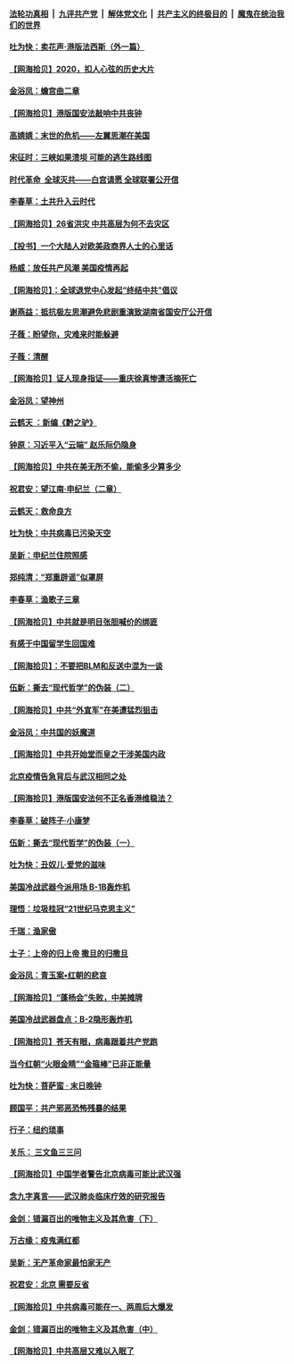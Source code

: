 ####  [法轮功真相](../../../../basic/blob/master/README.md?t=07032002) &nbsp;|&nbsp; [九评共产党](../../../../9ping.md/blob/master/README.md?t=07032002) &nbsp;|&nbsp; [解体党文化](../../../../jtdwh.md/blob/master/README.md?t=07032002)  &nbsp;|&nbsp; [共产主义的终极目的](../../../../gczydzjmd.md/blob/master/README.md?t=07032002) &nbsp;|&nbsp; [魔鬼在统治我们的世界](../../../../mgztzwmdsj.md/blob/master/README.md?t=07032002) 

#### [吐为快：卖花声‧港版法西斯（外一篇）](../pages/nsc993/n12229898.md?t=07032002) 

#### [【网海拾贝】2020，扣人心弦的历史大片](../pages/nsc993/n12229171.md?t=07032002) 

#### [金浴凤：蟾宫曲二章](../pages/nsc993/n12228984.md?t=07032002) 

#### [【网海拾贝】港版国安法敲响中共丧钟](../pages/nsc993/n12226956.md?t=07032002) 

#### [高婧婧：末世的危机——左翼思潮在美国](../pages/nsc993/n12226818.md?t=07032002) 

#### [宋征时：三峡如果溃坝 可能的逃生路线图](../pages/nsc993/n12226226.md?t=07032002) 

#### [时代革命  全球灭共——白宫请愿 全球联署公开信](../pages/nsc993/n12226179.md?t=07032002) 

#### [李春草：土共升入云时代](../pages/nsc993/n12223920.md?t=07032002) 

#### [【网海拾贝】26省洪灾 中共高层为何不去灾区](../pages/nsc993/n12223360.md?t=07032002) 

#### [【投书】一个大陆人对欧美政商界人士的心里话](../pages/nsc993/n12221489.md?t=07032002) 

#### [杨威：放任共产风潮 美国疫情再起](../pages/nsc993/n12220695.md?t=07032002) 

#### [【网海拾贝】：全球退党中心发起“终结中共”倡议](../pages/nsc993/n12220970.md?t=07032002) 

#### [谢燕益：抵抗极左思潮避免悲剧重演致湖南省国安厅公开信](../pages/nsc993/n12218887.md?t=07032002) 

#### [子薇：盼望你，灾难来时能躲避](../pages/nsc993/n12218425.md?t=07032002) 

#### [子薇：清醒](../pages/nsc993/n12218396.md?t=07032002) 

#### [【网海拾贝】证人现身指证——重庆徐真惨遭活摘死亡](../pages/nsc993/n12218278.md?t=07032002) 

#### [金浴凤：望神州](../pages/nsc993/n12218049.md?t=07032002) 

#### [云鹤天 ：新编《黔之驴》](../pages/nsc993/n12218038.md?t=07032002) 

#### [钟原：习近平入“云端” 赵乐际仍隐身](../pages/nsc993/n12217720.md?t=07032002) 

#### [【网海拾贝】中共在美无所不偷，能偷多少算多少](../pages/nsc993/n12216875.md?t=07032002) 

#### [祝君安：望江南·申纪兰（二章）](../pages/nsc993/n12216556.md?t=07032002) 

#### [云鹤天：救命良方](../pages/nsc993/n12216543.md?t=07032002) 

#### [吐为快：中共病毒已污染天空](../pages/nsc993/n12215786.md?t=07032002) 

#### [吴新：申纪兰住院照感](../pages/nsc993/n12215730.md?t=07032002) 

#### [郑纯清：“郑重辟谣”似罩屏](../pages/nsc993/n12215700.md?t=07032002) 

#### [李春草：渔歌子三章](../pages/nsc993/n12215653.md?t=07032002) 

#### [【网海拾贝】中共就是明目张胆喊价的绑匪](../pages/nsc993/n12215381.md?t=07032002) 

#### [有感于中国留学生回国难](../pages/nsc993/n12212960.md?t=07032002) 

#### [【网海拾贝】：不要把BLM和反送中混为一谈](../pages/nsc993/n12213076.md?t=07032002) 

#### [伍新：撕去“现代哲学”的伪装（二）](../pages/nsc993/n12211310.md?t=07032002) 

#### [【网海拾贝】中共“外宣军”在美遭猛烈狙击](../pages/nsc993/n12211190.md?t=07032002) 

#### [金浴凤：中共国的妖魔道](../pages/nsc993/n12208163.md?t=07032002) 

#### [【网海拾贝】中共开始堂而皇之干涉美国内政](../pages/nsc993/n12205646.md?t=07032002) 

#### [北京疫情告急背后与武汉相同之处](../pages/nsc993/n12201610.md?t=07032002) 

#### [【网海拾贝】港版国安法何不正名香港维稳法？](../pages/nsc993/n12203675.md?t=07032002) 

#### [李春草：破阵子·小康梦](../pages/nsc993/n12202996.md?t=07032002) 

#### [伍新：撕去“现代哲学”的伪装（一）](../pages/nsc993/n12202666.md?t=07032002) 

#### [吐为快：丑奴儿·爱党的滋味](../pages/nsc993/n12202630.md?t=07032002) 

#### [美国冷战武器今派用场 B-1B轰炸机](../pages/nsc993/n12202368.md?t=07032002) 

#### [理悟：垃圾桂冠“21世纪马克思主义”](../pages/nsc993/n12201220.md?t=07032002) 

#### [千瑞：渔家傲](../pages/nsc993/n12201174.md?t=07032002) 

#### [士子：上帝的归上帝 撒旦的归撒旦](../pages/nsc993/n12199902.md?t=07032002) 

#### [金浴凤：青玉案•红朝的悲哀](../pages/nsc993/n12199650.md?t=07032002) 

#### [【网海拾贝】“蓬杨会”失败，中美摊牌](../pages/nsc993/n12199598.md?t=07032002) 

#### [美国冷战武器盘点：B-2隐形轰炸机](../pages/nsc993/n12199226.md?t=07032002) 

#### [【网海拾贝】苍天有眼，病毒跟着共产党跑](../pages/nsc993/n12197648.md?t=07032002) 

#### [当今红朝“火眼金睛”“金箍棒”已非正能量](../pages/nsc993/n12196834.md?t=07032002) 

#### [吐为快：菩萨蛮 · 末日晚钟](../pages/nsc993/n12196689.md?t=07032002) 

#### [顾国平：共产邪恶恐怖残暴的结果](../pages/nsc993/n12195238.md?t=07032002) 

#### [行子：纽约琐事](../pages/nsc993/n12194752.md?t=07032002) 

#### [关乐： 三文鱼三三问](../pages/nsc993/n12194626.md?t=07032002) 

#### [【网海拾贝】中国学者警告北京病毒可能比武汉强](../pages/nsc993/n12193964.md?t=07032002) 

#### [念九字真言——武汉肺炎临床疗效的研究报告](../pages/nsc993/n12190804.md?t=07032002) 

#### [金剑：错漏百出的唯物主义及其危害（下）](../pages/nsc993/n12191909.md?t=07032002) 

#### [万古缘：疫鬼满红都](../pages/nsc993/n12191847.md?t=07032002) 

#### [吴新：无产革命家最怕家无产](../pages/nsc993/n12191806.md?t=07032002) 

#### [祝君安：北京 需要反省](../pages/nsc993/n12191766.md?t=07032002) 

#### [【网海拾贝】中共病毒可能在一、两周后大爆发](../pages/nsc993/n12190517.md?t=07032002) 

#### [金剑：错漏百出的唯物主义及其危害（中）](../pages/nsc993/n12188778.md?t=07032002) 

#### [【网海拾贝】中共高层又难以入眠了](../pages/nsc993/n12188425.md?t=07032002) 


